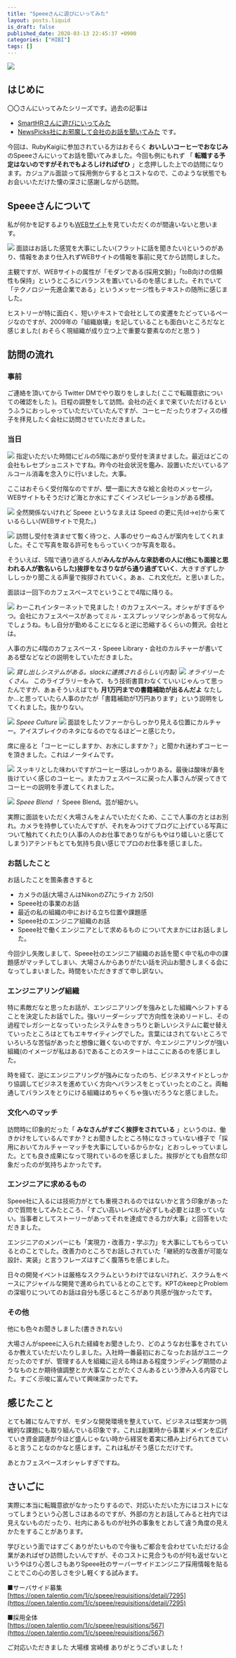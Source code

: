 ```yaml
---
title: "Speeeさんに遊びにいってみた"
layout: posts.liquid
is_draft: false
published_date: 2020-03-13 22:45:37 +0900
categories: ["HIBI"]
tags: []
---
```


![](/public/images/2020/03/DSC05483-1024x684.jpg)
## はじめに
〇〇さんにいってみたシリーズです。過去の記事は

- [SmartHRさんに遊びにいってみた](https://medium.com/katsumataryo/smart-hr%E3%81%95%E3%82%93%E3%81%AB%E9%81%8A%E3%81%B3%E3%81%AB%E8%A1%8C%E3%81%A3%E3%81%A6%E3%81%BF%E3%81%9F-a0aa95b085c6)
- [NewsPicks社にお邪魔して会社のお話を聞いてみた](https://note.katsumataryo.com/etc/2019/03/1360.html)
です。

今回は、RubyKaigiに参加されている方はおそらく **おいしいコーヒーでおなじみ** のSpeeeさんにいってお話を聞いてみました。今回も例にもれず 「 **転職する予定はないのですがそれでもよろしければぜひ** 」と念押しした上での訪問になります。カジュアル面談って採用側からするとコストなので、このような状態でもお会いいただけた懐の深さに感謝しながら訪問。

## Speeeさんについて
私が何かを記するよりも[WEBサイト](https://speee.jp/)を見ていただくのが間違いないと思います。

[![](/public/images/2020/03/スクリーンショット-2020-03-13-21.59.56-1024x558.png)](https://speee.jp/)
面談はお話した感覚を大事にしたい(フラットに話を聞きたい)というのがあり、情報をあまり仕入れずWEBサイトの情報を事前に見てから訪問しました。

主観ですが、WEBサイトの属性が「モダンである(採用文脈)」「toB向けの信頼性も保持」というところにバランスを置いているのを感じました。それでいて「テクノロジー先進企業である」というメッセージ性もテキストの随所に感じました。

ヒストリーが特に面白く、短いテキストで会社としての変遷をたどっているページなのですが、2009年の「組織崩壊」を記していることも面白いところだなと感じました( おそらく現組織が成り立つ上で重要な要素なのだと思う )

## 訪問の流れ
### 事前
ご連絡を頂いてから Twitter DMでやり取りをしました( ここで転職意欲についての確認をした )。日程の調整をして訪問。会社の近くまで来ていただけるというふうにおっしゃっていただいていたんですが、コーヒーだったりオフィスの様子を拝見したく会社に訪問させていただきました。

### 当日
![](/public/images/2020/03/DSC05483-1-1024x684.jpg)
指定いただいた時間にビルの5階にあがり受付を済ませました。最近はどこの会社もレセプショニストですね。昨今の社会状況を鑑み、設置いただいているアルコール消毒を念入りに行いました。大事。

ここはおそらく受付階なのですが、壁一面に大きな絵と会社のメッセージ。WEBサイトもそうだけど海とか水にすごくインスピレーションがある模様。

![](/public/images/2020/03/DSC05484-1024x684.jpg)
全然関係ないけれど Speee というなまえは Speed の更に先(d→e)から来ているらしい(WEBサイトで見た。)

![](/public/images/2020/03/DSC05485-1024x684.jpg)
訪問し受付を済ませて暫く待つと、人事のせりーぬさんが案内をしてくれました。そこで写真を取る許可をもらっていくつか写真を取る。

そういえば、5階で通り過ぎる人が**みんながみんな来訪者の人に(他にも面接と思われる人が数名いらした)挨拶をなさりながら通り過ぎていく**、大きすぎずしかししっかり聞こえる声量で挨拶されていく。あぁ、これ文化だ。と思いました。

面談は一回下のカフェスペースでということで4階に降りる。

![](/public/images/2020/03/DSC05491-1024x684.jpg)
わーこれインターネットで見ました！のカフェスペース。オシャがすぎるやつ。会社にカフェスペースがあってミル・エスプレッソマシンがあるって何なんでしょうね。もし自分が勤めることになると逆に恐縮するくらいの贅沢。会社とは。

人事の方に4階のカフェスペース・Speee Library・会社のカルチャーが書いてある壁などなどの説明をしていただきました。

![](/public/images/2020/03/DSC05489-1024x684.jpg)
_貸し出しシステムがある。slackに連携されるらしい(内製)_
![](/public/images/2020/03/DSC05488-1024x684.jpg)
_オライリーたくさん。_
このライブラリーをみて、もう技術書買わなくていいじゃんって思ったんですが、あぁそういえばでも **月1万円までの書籍補助が出るんだよ** なたしか...と思っていたら人事のかたが「書籍補助が1万円あります」という説明をしてくれました。抜かりない。

![](/public/images/2020/03/DSC05486-1024x684.jpg)
_Speee Culture_
![](/public/images/2020/03/DSC05492-1024x684.jpg)
面談をしたソファーからしっかり見える位置にカルチャー。アイスブレイクのネタになるのでなるほどーと感じたり。

席に座ると「コーヒーにしますか、お水にしますか？」と聞かれ迷わずコーヒーを頂きました。これはノータイムです。

![](/public/images/2020/03/DSC05493-1024x684.jpg)
スッキリとした味わいですがコーヒー感はしっかりある。最後は酸味が鼻を抜けていく感じのコーヒー。またカフェスペースに戻った人事さんが戻ってきてコーヒーの説明を手渡してくれました。

![](/public/images/2020/03/DSC05498-1024x684.jpg)
_Speee Blend ！_
Speee Blend。芸が細かい。

実際に面談をいただく大場さんをよんでいただくため、ここで人事の方とはお別れ。カメラを持参していたんですが、それをみつけてブログに上げている写真について触れてくれたり(人事の人のお仕事でありながらもやはり嬉しいと感じてしまう)アテンドもとても気持ち良い感じでプロのお仕事を感じました。

### お話したこと
お話したことを箇条書きすると

- カメラの話(大場さんはNikonのZ7にライカ 2/50)
- Speee社の事業のお話
- 最近の私の組織の中における立ち位置や課題感
- Speee社のエンジニア組織のお話
- Speee社で働くエンジニアとして求めるもの
について大まかにはお話しました。

今回少し失敗しまして、Speee社のエンジニア組織のお話を聞く中で私の中の課題感がマッチしてしまい、大場さんからありがたい話を沢山お聞きしまくる会になってしまいました。時間をいただきすぎて申し訳ない。

### エンジニアリング組織
特に素敵だなと思ったお話が、エンジニアリングを強みとした組織へシフトすることを決定したお話でした。強いリーダーシップで方向性を決めリードし、その過程でレガシーとなっていったシステムをきっちりと新しいシステムに載せ替えていったところはとてもエキサイティングでした。言葉にはされてないところでいろいろな苦悩があったと想像に難くないのですが、今エンジニアリングが強い組織(のイメージが私はある)であることのスタートはここにあるのを感じました。

時を経て、逆にエンジニアリングが強みになったのち、ビジネスサイドとしっかり協調してビジネスを進めていく方向へバランスをとっていったとのこと。両軸通してバランスをとりにける組織はめちゃくちゃ強いだろうなと感じました。

### 文化へのマッチ
訪問時に印象的だった「 **みなさんがすごく挨拶をされている** 」というのは、働きかけをしているんですか？とお聞きしたところ特になさっていない様子で「採用においてカルチャーマッチを大事にしているからかな」とおっしゃっていました。とても良き成果になって現れているのを感じました。挨拶がとても自然な印象だったのが気持ちよかったです。

### エンジニアに求めるもの
Speee社に入るには技術力がとても重視されるのではないかと言う印象があったので質問をしてみたところ、「すごい高いレベルが必ずしも必要とは思っていない。当事者としてストーリーがあってそれを達成できる力が大事」と回答をいただきました。

エンジニアのメンバーにも「実現力・改善力・学ぶ力」を大事にしてもらっているとのことでした。改善力のところでお話しされていた「継続的な改善が可能な設計、実装」と言うフレーズはすごく腹落ちを感じました。

日々の開発イベントは厳格なスクラムというわけではないけれど、スクラムをベースにアジャイルな開発で進められているとのことです。KPTのkeepとProblemの深堀りについてのお話は自分も感じるところがあり共感が強かったです。

### その他
他にも色々お聞きしました(書ききれない)

大場さんがspeeeに入られた経緯をお聞きしたり、どのようなお仕事をされているか教えていただいたりしました。入社時一番最初におこなったお話がユニークだったのですが、管理する人を組織に迎える時はある程度ランディング期間のようなものとか期待値調整とか大事なことがたくさんあるという滲み入る内容でした。すごく示唆に富んでいて興味深かったです。

## 感じたこと
とても雑になんですが、モダンな開発環境を整えていて、ビジネスは堅実かつ挑戦的な課題にも取り組んでいる印象です。これは創業時から事業ドメインを広げていき資金調達が今ほど盛んじゃない時から経営を着実に積み上げられてきていると言うことなのかなと感じます。これは私がそう感じただけです。

あとカフェスペースオシャレすぎですね。

## さいごに
実際に本当に転職意欲がなかったりするので、対応いただいた方にはコストになってしまうという心苦しさはあるのですが、外部の方とお話してみると社内では見えないものだったり、社内にあるものが社外の事象をとおして違う角度の見えかたをすることがあります。

学びという面ではすごくありがたいもので今後もご都合を合わせていただける企業があればぜひ訪問したいんですが、そのコストに見合うものが何も返せないというやはり心苦しさもありSpeee社のサーバーサイドエンジニア採用情報を貼ることでこの心の苦しさを少し軽くする試みます。

■サーバサイド募集  
[https://open.talentio.com/1/c/speee/requisitions/detail/7295](https://open.talentio.com/1/c/speee/requisitions/detail/7295)

■採用全体  
[https://open.talentio.com/1/c/speee/requisitions/567](https://open.talentio.com/1/c/speee/requisitions/567)

ご対応いただきました 大場様 宮崎様 ありがとうございました！


